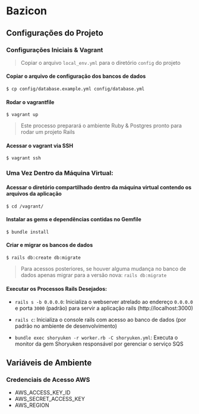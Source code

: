 # Bazicon

## Configurações do Projeto

### Configurações Iniciais & Vagrant

> Copiar o arquivo `local_env.yml` para o diretório `config` do projeto

#### Copiar o arquivo de configuração dos bancos de dados

`$ cp config/database.example.yml config/database.yml`

#### Rodar o vagrantfile

`$ vagrant up`

> Este processo preparará o ambiente Ruby & Postgres pronto para rodar um projeto Rails

#### Acessar o vagrant via SSH

`$ vagrant ssh`

### Uma Vez Dentro da Máquina Virtual:

#### Acessar o diretório compartilhado dentro da máquina virtual contendo os arquivos da aplicação

`$ cd /vagrant/`

#### Instalar as gems e dependências contidas no Gemfile

`$ bundle install`

#### Criar e migrar os bancos de dados

`$ rails db:create db:migrate`

> Para acessos posteriores, se houver alguma mudança no banco de dados apenas migrar para a versão nova: `rails db:migrate`

#### Executar os Processos Rails Desejados:

- `rails s -b 0.0.0.0`: Inicializa o webserver atrelado ao endereço `0.0.0.0` e porta `3000` (padrão) para servir a aplicação rails (http://localhost:3000)

- `rails c`: Inicializa o console rails com acesso ao banco de dados (por padrão no ambiente de desenvolvimento)

- `bundle exec shoryuken -r worker.rb -C shoryuken.yml`: Executa o monitor da gem Shoryuken responsável por gerenciar o serviço SQS

## Variáveis de Ambiente

### Credenciais de Acesso AWS

- AWS_ACCESS_KEY_ID
- AWS_SECRET_ACCESS_KEY
- AWS_REGION
